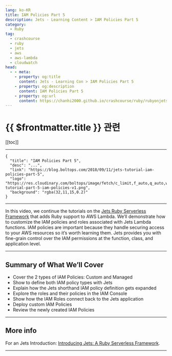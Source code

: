 ```yaml
---
lang: ko-KR
title: IAM Policies Part 5
description: Jets - Learning Content > IAM Policies Part 5
category:
  - Ruby
tag:
  - crashcourse
  - ruby
  - jets
  - aws
  - aws-lambda
  - cloudwatch
head:
  - - meta:
    - property: og:title
      content: Jets - Learning Con > IAM Policies Part 5
    - property: og:description
      content: IAM Policies Part 5
    - property: og:url
      content: https://chanhi2000.github.io/crashcourse/ruby/rubyonjets-learning-content/20180911-jets-tutorial-iam-policies-part-5.html
---
```


# {{ $frontmatter.title }} 관련

[[toc]]

---

```component VPCard
{
  "title": "IAM Policies Part 5",
  "desc": "...",
  "link": "https://blog.boltops.com/2018/09/11/jets-tutorial-iam-policies-part-5",
  "logo": "https://res.cloudinary.com/boltops/image/fetch/c_limit,f_auto,q_auto,w_655/https://blog.boltops.com/img/posts/2018/09/jets-tutorial-part-5-iam-policies-v1.png",
  "background": "rgba(32,11,15,0.2)"
}
```

---

<VidStack src="youtube/T6F61kPSZCc" />

In this video, we continue the tutorials on the [Jets Ruby Serverless Framework](http://rubyonjets.com/) that adds Ruby support to AWS Lambda. We’ll demonstrate how to customize the IAM policies and roles associated with Jets Lambda functions. IAM policies are important because they handle securing access to your AWS resources so it’s worth learning them. Jets provides you with fine-grain control over the IAM permissions at the function, class, and application level.

---

## Summary of What We’ll Cover

- Cover the 2 types of IAM Policies: Custom and Managed
- Show to define both IAM policy types with Jets
- Explain how the Jets shorthand IAM policy definition gets expanded
- Explore the roles and their policies in the IAM Console
- Show how the IAM Roles connect back to the Jets application
- Deploy custom IAM Policies
- Review the newly created IAM Policies

---

## More info

For an Jets Introduction: [Introducing Jets: A Ruby Serverless Framework](https://blog.boltops.com/2018/08/18/introducing-jets-a-ruby-serverless-framework/).

---
